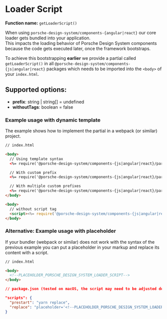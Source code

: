 # Loader Script
**Function name:** `getLoaderScript()`

When using `porsche-design-system/components-{angular|react}` our core loader gets bundled into your application.  
This impacts the loading behavior of Porsche Design System components because the code gets executed later, once the framework bootstraps.

To achieve this bootstrapping **earlier** we provide a partial called `getLoaderScript()` in all `@porsche-design-system/components-{js|angular|react}` packages which needs to be imported into the `<body>` of your `index.html`.

## Supported options:
- **prefix**: string | string[] = undefined
- **withoutTags**: boolean = false

### Example usage with dynamic template

The example shows how to implement the partial in a webpack (or similar) project.

```html
// index.html

<body>
  // Using template syntax
  <%= require('@porsche-design-system/components-{js|angular|react}/partials').getLoaderScript() %>

  // With custom prefix
  <%= require('@porsche-design-system/components-{js|angular|react}/partials').getLoaderScript({ prefix: 'my-prefix' }) %>

  // With multiple custom prefixes
  <%= require('@porsche-design-system/components-{js|angular|react}/partials').getLoaderScript({ prefix: ['my-prefix', 'another-prefix'] }) %>
</body>

<body>
  // without script tag  
  <script><%= require('@porsche-design-system/components-{js|angular|react}/partials').getLoaderScript({ withoutTags: true }) %></script>
</body>
```

### Alternative: Example usage with placeholder

If your bundler (webpack or similar) does not work with the syntax of the previous example you can put a placeholder in your markup and replace its content with a script.

```html
// index.html

<body>
  <!--PLACEHOLDER_PORSCHE_DESIGN_SYSTEM_LOADER_SCRIPT-->
</body>
``` 

```json
// package.json (tested on macOS, the script may need to be adjusted depending on the operating system used), make sure to adjust the path to the index.html file and use the correct partials package import from your framework {js|angular|react}

"scripts": {
  "prestart": "yarn replace",
  "replace": "placeholder='<!--PLACEHOLDER_PORSCHE_DESIGN_SYSTEM_LOADER_SCRIPT-->' && partial=$placeholder$(node -e 'console.log(require(\"@porsche-design-system/components-js/partials\").getLoaderScript())') && regex=$placeholder'.*' && sed -i '' -E -e \"s@$regex@$partial@\" index.html",
}
```
